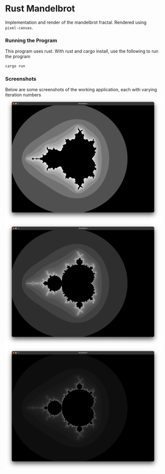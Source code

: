 # Rust Mandelbrot
Implementation and render of the mandelbrot fractal. Rendered using `pixel-canvas`.
### Running the Program
This program uses rust. With rust and cargo install, use the following to run the program
```bash
cargo run
```
### Screenshots
Below are some screenshots of the working application, each with varying iteration numbers
![Screenshot 1](/screenshots/screenshot1.png)
![Screenshot 2](/screenshots/screenshot2.png)
![Screenshot 3](/screenshots/screenshot3.png)